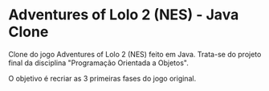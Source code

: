 # Adventures of Lolo 2 (NES) - Java Clone
Clone do jogo Adventures of Lolo 2 (NES) feito em Java. Trata-se do projeto final da disciplina "Programação Orientada a Objetos".

O objetivo é recriar as 3 primeiras fases do jogo original.
